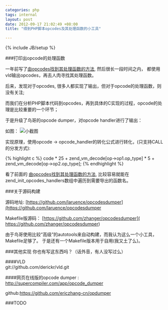 ```yaml
--- 
categories: php
tags: internal 
layout: post
date: 2012-09-17 21:02:49 +08:00
title: "得到PHP脚本opcodes及其处理函数的小工具"

---
```

{% include JB/setup %}

###打印出opcode的处理函数

一年前写了[由opcodes找到其处理函数的方法](http://zhangabc.com/2011/08/27/find-opcodes-to-implements/), 然后很长一段时间之内，
都使用vld输出opcodes，再去人肉寻找其处理函数。

后来，发现对于opcodes, 很多人都实现了输出，但对于opcode的处理函数，则没有关注;

而我们在分析PHP脚本代码到opcodes，再到具体的C实现的过程，opcode的处理是比较重要的一个环节；

于是升级了鸟哥的opcode dumper，对opcode handler进行了输出：

如图：
![小截图](http://ww3.sinaimg.cn/large/a74ecc4cjw1dwzbmmlzi9j.jpg)


实现原理，使用opcode -> opcode_handler的转化公式进行转化，(只支持CALL的分发方式):

{% highlight c %}
code * 25 + zend_vm_decode[op->op1.op_type] * 5 + zend_vm_decode[op->op2.op_type];
{% endhighlight  %}

看了前面的 [由opcodes找到其处理函数的方法](http://zhangabc.com/2011/08/27/find-opcodes-to-implements/), 比较容易就能在zend_init_opcodes_handlers数组中遍历到需要导出的函数名。


###关于源码构建

源码地址:    [https://github.com/laruence/opcodesdumper](https://github.com/laruence/opcodesdumper

Makefile版源码： [https://github.com/zhanger/opcodesdumper]( https://github.com/zhanger/opcodesdumper)

由于鸟哥使用比较“高级”的autotools来自动构建，而我认为这么一个小工具，Makefile足够了。
于是还有一个Makefile版本用于自用(我又土了么)。

###其他实现
你也有写这东西吗？（话外音，有人没写过么）

####VLD  
git://github.com/derickr/vld.git


####网页在线版的opcode dumper : 
http://supercompiler.com/app/opcode_dumper     

github:https://github.com/ericzhang-cn/opdumper


###TODO 
<!--
目前处理函数的查找还要依赖外部的文本文件 opcodes_handlers_php5_310 , 需要添加其他版本的处理函数文本，
同时，代码要实现对PHP版本的自动检测 
-->


